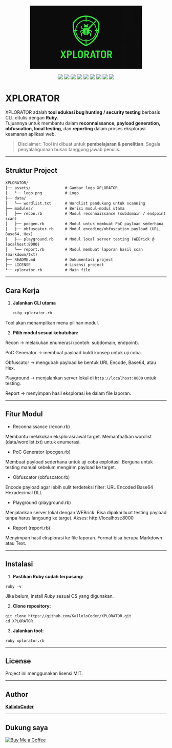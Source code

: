 <p align="center">
  <img src="assets/logo.png" alt="XPLORATOR Logo" width="350"/>
</p>

<p align="center">
  <img src="https://img.shields.io/badge/Ruby-3.4.5-red" />
  <img src="https://img.shields.io/github/v/release/KalloloCoder/XPLORATOR?color=blue&label=version" />
  <img src="https://img.shields.io/github/license/KalloloCoder/XPLORATOR" />
  <img src="https://img.shields.io/badge/Maintained-Yes-green" />
  <img src="https://img.shields.io/badge/Open%20Source-Yes-brightgreen" />
  <img src="https://img.shields.io/github/stars/KalloloCoder/XPLORATOR?style=social" />
  <img src="https://img.shields.io/github/forks/KalloloCoder/XPLORATOR?style=social" />
  <img src="https://img.shields.io/github/issues/KalloloCoder/XPLORATOR" />
  <a href="https://github.com/KalloloCoder">
    <img src="https://img.shields.io/badge/Author-KalloloCoder-blue" />
  </a>
</p>

# XPLORATOR

XPLORATOR adalah **tool edukasi bug hunting / security testing** berbasis CLI, ditulis dengan **Ruby**.  
Tujuannya untuk membantu dalam **reconnaissance, payload generation, obfuscation, local testing**, dan **reporting** dalam proses eksplorasi keamanan aplikasi web.

> Disclaimer: Tool ini dibuat untuk **pembelajaran & penelitian**. Segala penyalahgunaan bukan tanggung jawab penulis.

---

## Struktur Project
```
XPLORATOR/
├── assets/               # Gambar logo XPLORATOR
│   └── logo.png          # Logo
├── data/
│   └── wordlist.txt      # Wordlist pendukung untuk scanning
├── modules/              # Berisi modul-modul utama
│   ├── recon.rb          # Modul reconnaissance (subdomain / endpoint scan)
│   ├── pocgen.rb         # Modul untuk membuat PoC payload sederhana
│   ├── obfuscator.rb     # Modul encoding/obfuscation payload (URL, Base64, Hex)
│   ├── playground.rb     # Modul local server testing (WEBrick @ localhost:8000)
│   └── report.rb         # Modul membuat laporan hasil scan (markdown/txt)
├── README.md             # Dokumentasi project
├── LICENSE               # Lisensi project
└── xplorator.rb          # Main file
```

---

## Cara Kerja

1. **Jalankan CLI utama**
   ```bash
   ruby xplorator.rb
   ```
Tool akan menampilkan menu pilihan modul.

2. **Pilih modul sesuai kebutuhan:**

Recon → melakukan enumerasi (contoh: subdomain, endpoint).

PoC Generator → membuat payload bukti konsep untuk uji coba.

Obfuscator → mengubah payload ke bentuk URL Encode, Base64, atau Hex.

Playground → menjalankan server lokal di `http://localhost:8000` untuk testing.

Report → menyimpan hasil eksplorasi ke dalam file laporan.

---

## Fitur Modul

- Reconnaissance (recon.rb)

Membantu melakukan eksplorasi awal target.
Memanfaatkan wordlist (data/wordlist.txt) untuk enumerasi.

- PoC Generator (pocgen.rb)

Membuat payload sederhana untuk uji coba exploitasi.
Berguna untuk testing manual sebelum mengirim payload ke target.

- Obfuscator (obfuscator.rb)

Encode payload agar lebih sulit terdeteksi filter:
URL Encoded
Base64
Hexadecimal
DLL

- Playground (playground.rb)

Menjalankan server lokal dengan WEBrick.
Bisa dipakai buat testing payload tanpa harus langsung ke target.
Akses: http://localhost:8000

- Report (report.rb)

Menyimpan hasil eksplorasi ke file laporan.
Format bisa berupa Markdown atau Text.

---

## Instalasi

1. **Pastikan Ruby sudah terpasang:**
```
ruby -v
```
Jika belum, install *Ruby* sesuai OS yang digunakan.

2. **Clone repository:**
```
git clone https://github.com/KalloloCoder/XPLORATOR.git
cd XPLORATOR
```

3. **Jalankan tool:**
```
ruby xplorator.rb
```

---

## License

Project ini menggunakan lisensi MIT.

---

## Author  
[**KalloloCoder**](https://github.com/KalloloCoder)

---

## Dukung saya
[![Buy Me a Coffee](https://img.shields.io/badge/Buy%20Me%20a%20Coffee-donate-yellow?style=for-the-badge&logo=buy-me-a-coffee)](https://www.buymeacoffee.com/muhammadagt)